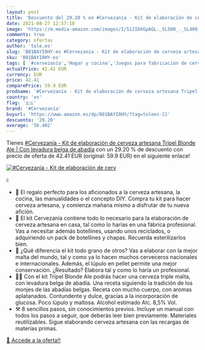```yaml
---
layout: post
title: 'Descuento del 29.20 % en #Cervezanía - Kit de elaboración de cerv'
date: 2021-08-27 12:57:18
image: 'https://m.media-amazon.com/images/I/51JIbXGpAGL._SL500_._SL400_.jpg'
comments: true
category: ofertas
author: 'tole.es'
slug: 'B01BAYI0HY-es #Cervezanía - Kit de elaboración de cerveza artesana...'
sku: 'B01BAYI0HY-es'
tags: [ '#cervezanía','Hogar y cocina','Juegos para fabricación de cerveza','Utensilios para fabricar cerveza','Utensilios para fabricar cerveza y vino','cerveza','levadura', ]
actualPrice: 42.41 EUR
currency: EUR
price: 42.41
comparePrice: 59.9 EUR
prodname: '#Cervezanía - Kit de elaboración de cerveza artesana Tripel Blonde Ale | Con levadura belga de abadía'
country: 'es'
flag: '🇪🇸'
brand: '#Cervezanía'
buyurl: 'https://www.amazon.es/dp/B01BAYI0HY/?tag=tolees-21'
descuento: '29.20'
average: '56.402'
---
```


Tienes [#Cervezanía - Kit de elaboración de cerveza artesana Tripel Blonde Ale | Con levadura belga de abadía](https://www.amazon.es/dp/B01BAYI0HY/?tag=tolees-21) con un 29.20 % de descuento con precio de oferta de 42.41 EUR (original: 59.9 EUR) en el siguiente enlace!

[![#Cervezanía - Kit de elaboración de cerv](https://m.media-amazon.com/images/I/51JIbXGpAGL._SL500_._SL400_.jpg)](https://www.amazon.es/dp/B01BAYI0HY/?tag=tolees-21)

ℹ️:

- 🎁 El regalo perfecto para los aficionados a la cerveza artesana, la cocina, las manualidades o el concepto DIY. Compra tu kit para hacer cerveza artesana, y comienza mañana mismo a disfrutar de tu nueva afición.
- 🍺 El kit Cervezanía contiene todo lo necesario para la elaboración de cerveza artesana en casa, tal como lo harías en una fábrica profesional. Vas a necesitar además botellines, usando unos reciclados, o adquiriendo un pack de botellines y chapas. Recuerda esterilizarlos bien.
- 🍃 ¿Qué diferencia el kit todo grano de otros? Vas a elaborar con la mejor malta del mundo, tal y como ya lo hacen muchos cerveceros nacionales e internacionales. Además, el lúpulo en pellet permite una mejor conservación. ¿Resultado? Elabora tal y como lo haría un profesional.
- 🍻🍻 Con el kit Tripel Blonde Ale podrás hacer una cerveza triple malta, con levadura belga de abadía. Una receta siguiendo la tradición de los monjes de las abadías belgas. Receta con mucho cuerpo, con aromas aplatanados. Contundente y dulce, gracias a la incorporación de glucosa. Poco lúpulo y maltosa. Alcohol estimado Alc. 8,5% Vol.
- ⚒️ 8 sencillos pasos, sin conocimientos previos. Incluye un manual con todos los pasos a seguir, que deberás leer bien previamente. Materiales reutilizables. Sigue elaborando cerveza artesana con las recargas de materias primas.

[🛒 Accede a la oferta!!](https://www.amazon.es/dp/B01BAYI0HY/?tag=tolees-21)
